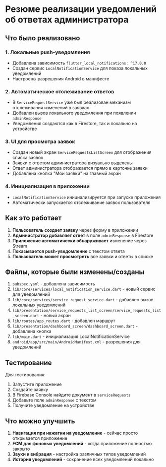 # Резюме реализации уведомлений об ответах администратора

## Что было реализовано

### 1. **Локальные push-уведомления**
- Добавлена зависимость `flutter_local_notifications: ^17.0.0`
- Создан сервис `LocalNotificationService` для показа локальных уведомлений
- Настроены разрешения Android в манифесте

### 2. **Автоматическое отслеживание ответов**
- В `ServiceRequestService` уже был реализован механизм отслеживания изменений в заявках
- Добавлен вызов локального уведомления при появлении `adminResponse`
- Уведомления создаются как в Firestore, так и локально на устройстве

### 3. **UI для просмотра заявок**
- Создан новый экран `ServiceRequestsListScreen` для отображения списка заявок
- Заявки с ответом администратора визуально выделены
- Ответ администратора отображается прямо в карточке заявки
- Добавлена кнопка "Мои заявки" на главный экран

### 4. **Инициализация в приложении**
- `LocalNotificationService` инициализируется при запуске приложения
- Автоматически запускается отслеживание заявок пользователя

## Как это работает

1. **Пользователь создает заявку** через форму в приложении
2. **Администратор добавляет ответ** в поле `adminResponse` в Firestore
3. **Приложение автоматически обнаруживает** изменение через Stream
4. **Показывается push-уведомление** с текстом ответа
5. **Пользователь может просмотреть** все заявки и ответы в списке

## Файлы, которые были изменены/созданы

1. `pubspec.yaml` - добавлена зависимость
2. `lib/core/services/local_notification_service.dart` - новый сервис для уведомлений
3. `lib/core/services/service_request_service.dart` - добавлен вызов локальных уведомлений
4. `lib/presentation/service_requests_list_screen/service_requests_list_screen.dart` - новый экран
5. `lib/routes/app_routes.dart` - добавлен маршрут
6. `lib/presentation/dashboard_screen/dashboard_screen.dart` - добавлена кнопка
7. `lib/main.dart` - инициализация LocalNotificationService
8. `android/app/src/main/AndroidManifest.xml` - разрешения для уведомлений

## Тестирование

Для тестирования:
1. Запустите приложение
2. Создайте заявку
3. В Firebase Console найдите документ в `serviceRequests`
4. Добавьте поле `adminResponse` с текстом
5. Получите уведомление на устройстве

## Что можно улучшить

1. **Навигация при нажатии на уведомление** - сейчас просто открывается приложение
2. **FCM для фоновых уведомлений** - когда приложение полностью закрыто
3. **Звуки и вибрация** - настройка различных типов уведомлений
4. **История уведомлений** - сохранение всех уведомлений локально 